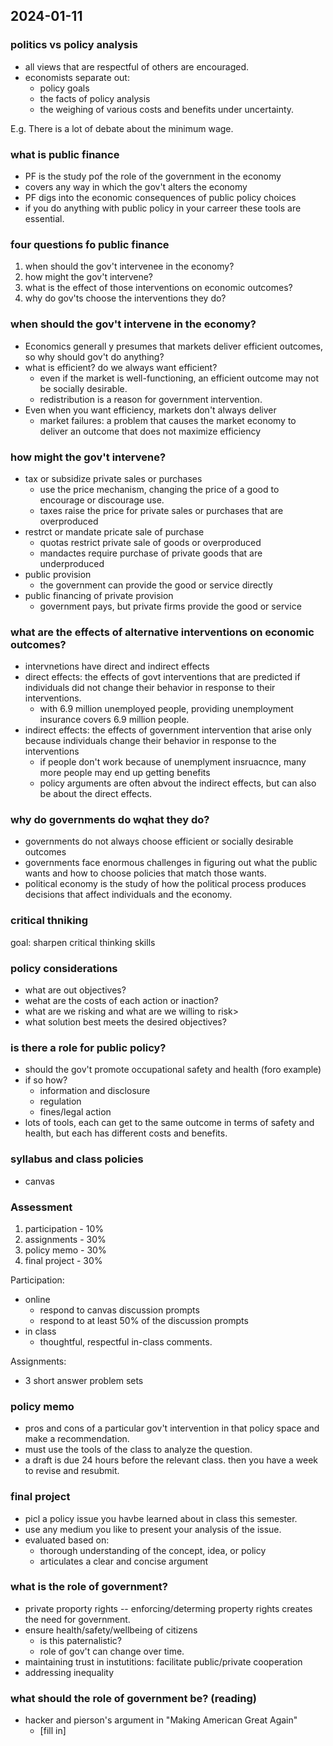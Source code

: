 ## 2024-01-11  

### politics vs policy analysis 

- all views that are respectful of others are encouraged.  
- economists separate out:  
    - policy goals 
    - the facts of policy analysis 
    - the weighing of various costs and benefits under uncertainty.  

E.g. There is a lot of debate about the minimum wage. 

### what is public finance  
- PF is the study pof the role of the government in the economy  
- covers any way in which the gov't alters the economy  
- PF digs into the economic consequences of public policy choices 
- if you do anything with public policy in your carreer these tools are essential.  

### four questions fo public finance 

1.  when should the gov't intervenee in the economy?
2. how might the gov't intervene?
3. what is the effect of those interventions on economic outcomes?
4. why do gov'ts choose the interventions they do?

### when should the gov't intervene in the economy?

- Economics generall y presumes that markets deliver efficient outcomes, so why should gov't do anything? 
- what is efficient? do we always want efficient? 
    - even if the market is well-functioning, an efficient outcome may not be socially desirable.
    - redistribution is a reason for government intervention.
- Even when you want efficiency, markets don't always deliver 
    - market failures: a problem that causes the market economy to deliver an outcome that does not maximize efficiency 

### how might the gov't intervene?

- tax or subsidize private sales or purchases
    - use the price mechanism, changing the price of a good to encourage or discourage use.
    - taxes raise the price for private sales or purchases that are overproduced
- restrct or mandate pricate sale of purchase
    - quotas restrict private sale of goods or overproduced
    - mandactes require purchase of private goods that are underproduced
- public provision
    - the government can provide the good or service directly
- public financing of private provision 
    - government pays, but private firms provide the good or service

### what are the effects of alternative interventions on economic outcomes?

- intervnetions have direct and indirect effects
- direct effects: the effects of govt interventions that are predicted if individuals did not change their behavior in response to their interventions. 
    - with 6.9 million unemployed people, providing unemployment insurance covers 6.9 million people.
- indirect effects: the effects of government intervention that arise only because individuals change their behavior in response to the interventions 
    - if people don't work because of unemplyment insruacnce, many more people may end up getting benefits 
    - policy arguments are often abvout the indirect effects, but can also be about the direct effects.  

### why do governments do wqhat they do? 
- governments do not always choose efficient or socially desirable outcomes 
- governments face enormous challenges in figuring out what the public wants and how to choose policies that match those wants. 
- political economy is the study of how the political process produces decisions that affect individuals and the economy.

### critical thniking 
goal: sharpen critical thinking skills

### policy considerations
- what are out objectives?
- wehat are the costs of each action or inaction?
- what are we risking and what are we willing to risk>
- what solution best meets the desired objectives?

### is there a role for public policy? 
- should the gov't promote occupational safety and health (foro example)
- if so how? 
    - information and disclosure
    - regulation
    - fines/legal action
- lots of tools, each can get to the same outcome in terms of safety and health, but each has different costs and benefits.

### syllabus and class policies 
- canvas
### Assessment 
1. participation - 10%
2. assignments - 30%
3. policy memo - 30%
4. final project - 30%

Participation: 
- online
    - respond to canvas discussion prompts 
    - respond to at least 50% of the discussion prompts
- in class 
    - thoughtful, respectful in-class comments.

Assignments:
- 3 short answer problem sets

### policy memo
- pros and cons of a particular gov't intervention in that policy space and make a recommendation. 
- must use the tools of the class to analyze the question. 
- a draft is due 24 hours before the relevant class. then you have a week to revise and resubmit. 

### final project
- picl a policy issue you havbe learned about in class this semester.
- use any medium you like to present your analysis of the issue.
- evaluated based on:
    - thorough understanding of the concept, idea, or policy
    - articulates a clear and concise argument

### what is the role of government? 
- private proporty rights -- enforcing/determing property rights creates the need for government. 
- ensure health/safety/wellbeing of citizens
    - is this paternalistic?
    - role of gov't can change over time.
- maintaining trust in instutitions: facilitate public/private cooperation
- addressing inequality 

### what should the role of government be? (reading)
- hacker and pierson's argument in "Making American Great Again"
    - [fill in]

